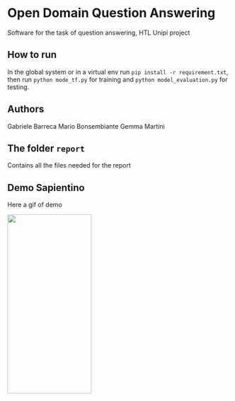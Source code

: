 # Open Domain Question Answering
Software for the task of question answering, HTL Unipi project

## How to run
In the global system or in a virtual env run ```pip install -r requirement.txt```, then run ```python mode_tf.py``` for training and ```python model_evaluation.py``` for testing.
## Authors
Gabriele Barreca
Mario Bonsembiante
Gemma Martini

## The folder ```report```
Contains all the files needed for the report

## Demo Sapientino
Here a gif of demo

<img src="/report/pics/Sequenza%2001_1.gif" width="190" height="405"/>